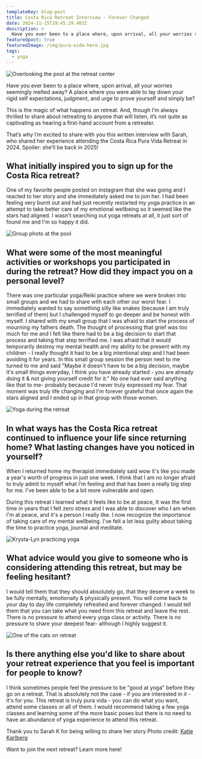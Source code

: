 ```yaml
---
templateKey: blog-post
title: Costa Rica Retreat Interview - Forever Changed
date: 2024-11-15T19:45:29.403Z
description: >
  Have you ever been to a place where, upon arrival, all your worries seemingly melted away? A place where you were able to lay down your rigid self expectations, judgment, and urge to prove yourself and simply be? This is the magic of what happens on retreat.
featuredpost: true
featuredImage: /img/pura-vida-hero.jpg
tags:
  - yoga
---
```


![Overlooking the pool at the retreat center](/img/pura-vida-hero.jpg)

Have you ever been to a place where, upon arrival, all your worries seemingly melted away? A place where you were able to lay down your rigid self expectations, judgment, and urge to prove yourself and simply be?

This is the magic of what happens on retreat. And, though I’m always thrilled to share about retreating to anyone that will listen, it’s not quite as captivating as hearing a first-hand account from a retreater.

That’s why I’m excited to share with you this written interview with Sarah, who shared her experience attending the Costa Rica Pura Vida Retreat in 2024. Spoiler: she’ll be back in 2025!

## What initially inspired you to sign up for the Costa Rica retreat?

One of my favorite people posted on instagram that she was going and I reacted to her story and she immediately asked me to join her. I had been feeling very burnt out and had just recently restarted my yoga practice in an attempt to take better care of my emotional wellbeing so it seemed like the stars had aligned. I wasn't searching out yoga retreats at all, it just sort of found me and I'm so happy it did.

![Group photo at the pool](/img/pura-vida-1.jpg)

## What were some of the most meaningful activities or workshops you participated in during the retreat? How did they impact you on a personal level?

There was one particular yoga/Reiki practice where we were broken into small groups and we had to share with each other our worst fear. I immediately wanted to say something silly like snakes (because I am truly terrified of them) but I challenged myself to go deeper and be honest with myself. I shared with my small group that I was afraid to start the process of mourning my fathers death. The thought of processing that grief was too much for me and I felt like there had to be a big decision to start that process and taking that step terrified me. I was afraid that it would temporarily destroy my mental health and my ability to be present with my children - I really thought it had to be a big intentional step and I had been avoiding it for years. In this small group session the person next to me turned to me and said "Maybe it doesn't have to be a big decision, maybe it's small things everyday, I think you have already started - you are already doing it & not giving yourself credit for it." No one had ever said anything like that to me- probably because I'd never truly expressed my fear. That moment was truly life changing and I'm forever grateful that once again the stars aligned and I ended up in that group with those women.

![Yoga during the retreat](/img/pura-vida-3.jpg)

## In what ways has the Costa Rica retreat continued to influence your life since returning home? What lasting changes have you noticed in yourself?

When I returned home my therapist immediately said wow it's like you made a year's worth of progress in just one week. I think that I am no longer afraid to truly admit to myself what I'm feeling and that has been a really big step for me. I've been able to be a bit more vulnerable and open.

During this retreat I learned what it feels like to be at peace, It was the first time in years that I felt zero stress and I was able to discover who I am when I'm at peace, and it's a person I really like. I now recognize the importance of taking care of my mental wellbeing. I've felt a lot less guilty about taking the time to practice yoga, journal and meditate.

![Krysta-Lyn practicing yoga](/img/Pura-Vida-Costa-Rica-krysta-lyn.jpg)

## What advice would you give to someone who is considering attending this retreat, but may be feeling hesitant?

I would tell them that they should absolutely go, that they deserve a week to be fully mentally, emotionally & physically present. You will come back to your day to day life completely refreshed and forever changed. I would tell them that you can take what you need from this retreat and leave the rest. There is no pressure to attend every yoga class or activity. There is no pressure to share your deepest fear- although I highly suggest it.

![One of the cats on retreat](/img/pura-vida-kitty.jpg)

## Is there anything else you'd like to share about your retreat experience that you feel is important for people to know?

I think sometimes people feel the pressure to be "good at yoga" before they go on a retreat. That is absolutely not the case - if you are interested in it - it's for you. This retreat is truly pura vida - you can do what you want, attend some classes or all of them. I would recommend taking a few yoga classes and learning some of the more basic poses but there is no need to have an abundance of yoga experience to attend this retreat.

Thank you to Sarah K for being willing to share her story
Photo credit: [Katie Karlberg](https://www.katiekarlbergphoto.com/)

Want to join the next retreat? Learn more here!
